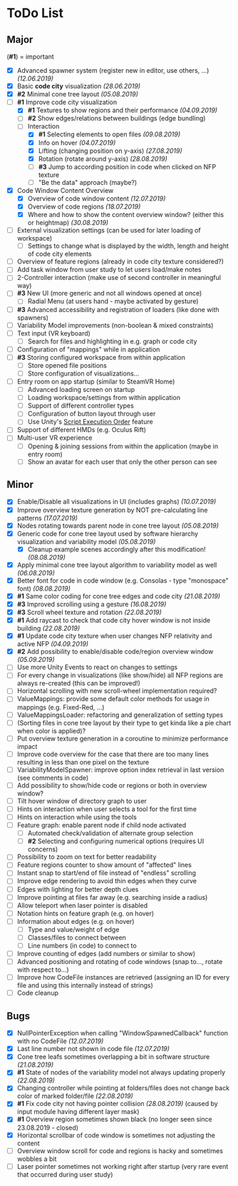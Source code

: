 # ToDo List

## Major

(**#1**) = important

- [X] Advanced spawner system (register new in editor, use others, ...) *(12.06.2019)*
- [X] Basic **code city** visualization *(28.06.2019)*
- [X] **#2** Minimal cone tree layout *(05.08.2019)*
- [ ] **#1** Improve code city visualization
  - [X] **#1** Textures to show regions and their performance *(04.09.2019)*
  - [ ] **#2** Show edges/relations between buildings (edge bundling)
  - [ ] Interaction
    - [X] **#1** Selecting elements to open files *(09.08.2019)*
    - [X] Info on hover *(04.07.2019)*
    - [X] Lifting (changing position on y-axis) *(27.08.2019)*
    - [X] Rotation (rotate around y-axis) *(28.08.2019)*
    - [ ] **#3** Jump to according position in code when clicked on NFP texture
    - [ ] "Be the data" approach (maybe?)
- [X] Code Window Content Overview
  - [X] Overview of code window content *(12.07.2019)*
  - [X] Overview of code regions *(18.07.2019)*
  - [X] Where and how to show the content overview window? (either this or heightmap) *(30.08.2019)*
- [ ] External visualization settings (can be used for later loading of workspace)
  - [ ] Settings to change what is displayed by the width, length and height of code city elements
- [ ] Overview of feature regions (already in code city texture considered?)
- [ ] Add task window from user study to let users load/make notes
- [ ] 2-Controller interaction (make use of second controller in meaningful way)
- [ ] **#3** New UI (more generic and not all windows opened at once)
  - [ ] Radial Menu (at users hand - maybe activated by gesture)
- [ ] **#3** Advanced accessibility and registration of loaders (like done with spawners)
- [ ] Variability Model improvements (non-boolean & mixed constraints)
- [ ] Text input (VR keyboard)
  - [ ] Search for files and highlighting in e.g. graph or code city
- [ ] Configuration of "mappings" while in application
- [ ] **#3** Storing configured workspace from within application
  - [ ] Store opened file positions
  - [ ] Store configuration of visualizations...
- [ ] Entry room on app startup (similar to SteamVR Home)
  - [ ] Advanced loading screen on startup
  - [ ] Loading workspace/settings from within application
  - [ ] Support of different controller types
  - [ ] Configuration of button layout through user
  - [ ] Use Unity's [Script Execution Order](https://docs.unity3d.com/Manual/class-MonoManager.html) feature
- [ ] Support of different HMDs (e.g. Oculus Rift)
- [ ] Multi-user VR experience
  - [ ] Opening & joining sessions from within the application (maybe in entry room)
  - [ ] Show an avatar for each user that only the other person can see

## Minor
- [X] Enable/Disable all visualizations in UI (includes graphs) *(10.07.2019)*
- [X] Improve overview texture generation by NOT pre-calculating line patterns *(17.07.2019)*
- [X] Nodes rotating towards parent node in cone tree layout *(05.08.2019)*
- [X] Generic code for cone tree layout used by software hierarchy visualization and variability model *(05.08.2019)*
  - [X] Cleanup example scenes accordingly after this modification! *(08.08.2019)*
- [X] Apply minimal cone tree layout algorithm to variability model as well *(06.08.2019)*
- [X] Better font for code in code window (e.g. Consolas - type "monospace" font) *(08.08.2019)*
- [X] **#1** Same color coding for cone tree edges and code city *(21.08.2019)*
- [X] **#3** Improved scrolling using a gesture *(16.08.2019)*
- [X] **#3** Scroll wheel texture and rotation *(22.08.2019)*
- [X] **#1** Add raycast to check that code city hover window is not inside building *(22.08.2019)*
- [X] **#1** Update code city texture when user changes NFP relativity and active NFP *(04.09.2019)*
- [X] **#2** Add possibility to enable/disable code/region overview window *(05.09.2019)*
- [ ] Use more Unity Events to react on changes to settings
- [ ] For every change in visualizations (like show/hide) all NFP regions are always re-created (this can be improved!)
- [ ] Horizontal scrolling with new scroll-wheel implementation required?
- [ ] ValueMappings: provide some default color methods for usage in mappings (e.g. Fixed-Red, ...)
- [ ] ValueMappingsLoader: refactoring and generalization of setting types
- [ ] \(Sorting files in cone tree layout by their type to get kinda like a pie chart when color is applied\)?
- [ ] Put overview texture generation in a coroutine to minimize performance impact
- [ ] Improve code overview for the case that there are too many lines resulting in less than one pixel on the texture
- [ ] VariabilityModelSpawner: improve option index retrieval in last version (see comments in code)
- [ ] Add possibility to show/hide code or regions or both in overview window?
- [ ] Tilt hover window of directory graph to user
- [ ] Hints on interaction when user selects a tool for the first time
- [ ] Hints on interaction while using the tools
- [ ] Feature graph: enable parent node if child node activated
  - [ ] Automated check/validation of alternate group selection
  - [ ] **#2** Selecting and configuring numerical options (requires UI concerns)
- [ ] Possibility to zoom on text for better readability
- [ ] Feature regions counter to show amount of "affected" lines
- [ ] Instant snap to start/end of file instead of "endless" scrolling
- [ ] Improve edge rendering to avoid thin edges when they curve
- [ ] Edges with lighting for better depth clues
- [ ] Improve pointing at files far away (e.g. searching inside a radius)
- [ ] Allow teleport when laser pointer is disabled
- [ ] Notation hints on feature graph (e.g. on hover)
- [ ] Information about edges (e.g. on hover)
  - [ ] Type and value/weight of edge
  - [ ] Classes/files to connect between
  - [ ] Line numbers (in code) to connect to
- [ ] Improve counting of edges (add numbers or similar to show)
- [ ] Advanced positioning and rotating of code windows (snap to..., rotate with respect to...)
- [ ] Improve how CodeFile instances are retrieved (assigning an ID for every file and using this internally instead of strings)
- [ ] Code cleanup

## Bugs
- [X] NullPointerException when calling "WindowSpawnedCallback" function with no CodeFile *(12.07.2019)*
- [X] Last line number not shown in code file *(12.07.2019)*
- [X] Cone tree leafs sometimes overlapping a bit in software structure *(21.08.2019)*
- [X] **#1** State of nodes of the variability model not always updating properly *(22.08.2019)*
- [X] Changing controller while pointing at folders/files does not change back color of marked folder/file *(22.08.2019)*
- [X] **#1** Fix code city not having pointer collision *(28.08.2019)* (caused by input module having different layer mask)
- [X] **#1** Overview region sometimes shown black (no longer seen since 23.08.2019 - closed)
- [X] Horizontal scrollbar of code window is sometimes not adjusting the content
- [ ] Overview window scroll for code and regions is hacky and sometimes wobbles a bit
- [ ] Laser pointer sometimes not working right after startup (very rare event that occurred during user study)
